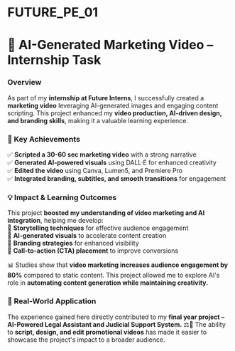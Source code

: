 # FUTURE_PE_01

# 🚀 **AI-Generated Marketing Video – Internship Task**  

### **Overview**  
As part of my **internship at Future Interns**, I successfully created a **marketing video** leveraging AI-generated images and engaging content scripting. This project enhanced my **video production, AI-driven design, and branding skills**, making it a valuable learning experience.  

### **📌 Key Achievements**  
✅ **Scripted a 30-60 sec marketing video** with a strong narrative  
✅ **Generated AI-powered visuals** using DALL·E for enhanced creativity  
✅ **Edited the video** using Canva, Lumen5, and Premiere Pro  
✅ **Integrated branding, subtitles, and smooth transitions** for engagement  

### **💡 Impact & Learning Outcomes**  
This project **boosted my understanding of video marketing and AI integration**, helping me develop:  
🔹 **Storytelling techniques** for effective audience engagement  
🔹 **AI-generated visuals** to accelerate content creation  
🔹 **Branding strategies** for enhanced visibility  
🔹 **Call-to-action (CTA) placement** to improve conversions  

📊 Studies show that **video marketing increases audience engagement by 80%** compared to static content. This project allowed me to explore AI's role in **automating content generation while maintaining creativity.**  

### **🎯 Real-World Application**  
The experience gained here directly contributed to my **final year project – AI-Powered Legal Assistant and Judicial Support System.** ⚖️🤖 The ability to **script, design, and edit promotional videos** has made it easier to showcase the project's impact to a broader audience.  

